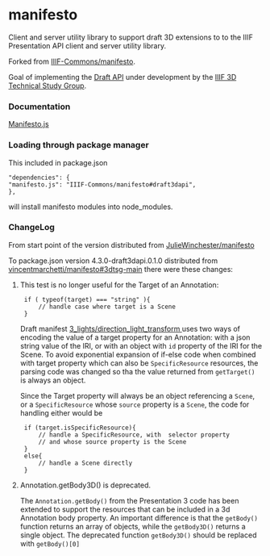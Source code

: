 # manifesto

Client and server utility library to support draft 3D extensions to to the IIIF Presentation API client and server utility library.

Forked from [IIIF-Commons/manifesto](https://github.com/IIIF-Commons/manifesto).

Goal of implementing the [Draft API](https://github.com/IIIF/3d/blob/main/temp-draft-4.md) under development by the [IIIF 3D Technical Study Group](https://github.com/IIIF/3d/).


### Documentation

[Manifesto.js](https://vincentmarchetti.github.io/manifesto/)

### Loading through package manager

This included in package.json

    "dependencies": {
    "manifesto.js": "IIIF-Commons/manifesto#draft3dapi",
    },
    
will install manifesto modules into node_modules.

### ChangeLog

From start point of the version distributed  from  [JulieWinchester/manifesto](https://github.com/JulieWinchester/manifesto/tree/3dtsg-dev-dist)

To package.json version 4.3.0-draft3dapi.0.1.0  distributed from [vincentmarchetti/manifesto#3dtsg-main]() there were these changes:

1. This test is no longer useful for the Target of an Annotation:

        if ( typeof(target) === "string" ){
            // handle case where target is a Scene
        }
    
    Draft manifest [ 3_lights/direction_light_transform ]( https://github.com/IIIF/3d/blob/main/manifests/3_lights/direction_light_transform_rotate.json ) uses two ways of encoding the value of a target property for an Annotation: with a json string value of the IRI, or with an object with `id` property of the IRI for the  Scene. To avoid exponential expansion of if-else code when combined with target property which can also  be `SpecificResource` resources, the parsing code was changed so tha the value returned from `getTarget()` is always an object.
    
    Since the Target property will always be an object referencing a `Scene`, or a `SpecificResource` whose `source` property is a `Scene`, the code for handling either would be
    
        if (target.isSpecificResource){
            // handle a SpecificResource, with  selector property
            // and whose source property is the Scene
        }
        else{
            // handle a Scene directly
        }
        
2. Annotation.getBody3D() is deprecated.

    The `Annotation.getBody()` from the Presentation 3 code has been extended to support the resources that can be included in a 3d Annotation body property. An important difference is that the `getBody()` function  returns an array of objects, while the `getBody3D()` returns a single object. The deprecated function `getBody3D()` should be replaced with `getBody()[0]`



